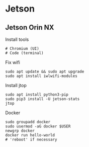 # Jetson

## Jetson Orin NX

Install tools  
```
# Chromium (UI)
# Code (terminal)
```

Fix wifi  
```
sudo apt update && sudo apt upgrade
sudo apt install iwlwifi-modules
```

Install jtop  
```
sudo apt install python3-pip
sudo pip3 install -U jetson-stats
jtop
```

Docker
```
sudo groupadd docker
sudo usermod -aG docker $USER
newgrp docker
docker run hello-world
# 'reboot' if necessary
```

